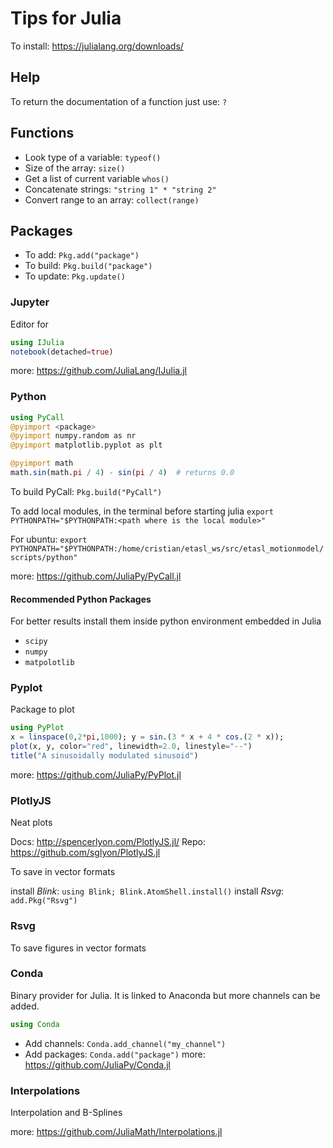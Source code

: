 # Tips for Julia

To install: <https://julialang.org/downloads/>

## Help
To return the documentation of a function just use: `?`

## Functions

* Look type of a variable: `typeof()`
* Size of the array: `size()`
* Get a list of current variable `whos()`
* Concatenate strings: `"string 1" * "string 2"`
* Convert range to an array: `collect(range)`


## Packages

* To add: `Pkg.add("package")`
* To build: `Pkg.build("package")`
* To update: `Pkg.update()`

### Jupyter

Editor for

```Julia
using IJulia
notebook(detached=true)
```

more: <https://github.com/JuliaLang/IJulia.jl>


### Python

```Julia
using PyCall
@pyimport <package>
@pyimport numpy.random as nr
@pyimport matplotlib.pyplot as plt

@pyimport math
math.sin(math.pi / 4) - sin(pi / 4)  # returns 0.0
```
To build PyCall: `Pkg.build("PyCall")`


To add local modules, in the terminal before starting julia `export PYTHONPATH="$PYTHONPATH:<path where is the local module>"`

For ubuntu: `export PYTHONPATH="$PYTHONPATH:/home/cristian/etasl_ws/src/etasl_motionmodel/scripts/python"`

more: <https://github.com/JuliaPy/PyCall.jl>

#### Recommended Python Packages

For better results install them inside python environment embedded in Julia

* `scipy`
* `numpy`
* `matpolotlib`



### Pyplot

Package to plot

```Julia
using PyPlot
x = linspace(0,2*pi,1000); y = sin.(3 * x + 4 * cos.(2 * x));
plot(x, y, color="red", linewidth=2.0, linestyle="--")
title("A sinusoidally modulated sinusoid")
```

more: <https://github.com/JuliaPy/PyPlot.jl>

### PlotlyJS

Neat plots

Docs: <http://spencerlyon.com/PlotlyJS.jl/>
Repo: <https://github.com/sglyon/PlotlyJS.jl>

To save in vector formats

install *Blink*: `using Blink; Blink.AtomShell.install()`
install *Rsvg*: `add.Pkg("Rsvg")`
### Rsvg

To save figures in vector formats

### Conda

Binary provider for Julia. It is linked to Anaconda but more channels can be added.

```Julia
using Conda
```

* Add channels: `Conda.add_channel("my_channel")`
* Add packages: `Conda.add("package")`
more: <https://github.com/JuliaPy/Conda.jl>

### Interpolations

Interpolation and B-Splines

more: <https://github.com/JuliaMath/Interpolations.jl>
